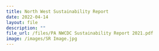 ```yaml
---
title: North West Sustainability Report
date: 2022-04-14
layout: file
description: ""
file_url: /files/PA NWCDC Sustainability Report 2021.pdf
image: /images/SR Image.jpg
---
```



